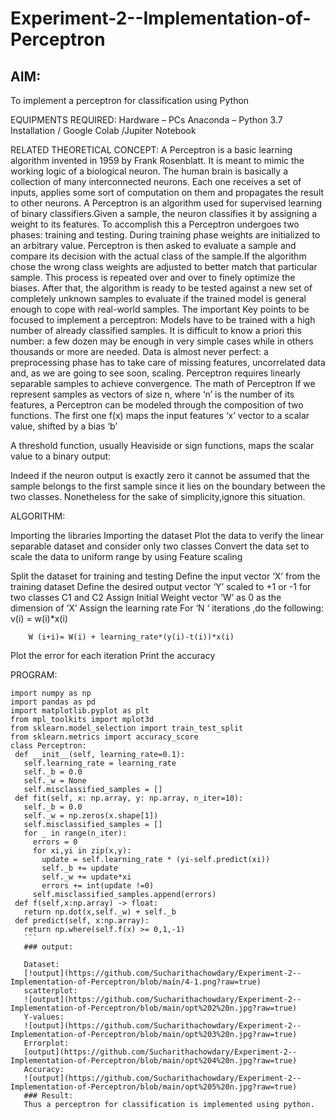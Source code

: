 # Experiment-2--Implementation-of-Perceptron
## AIM:

To implement a perceptron for classification using Python

EQUIPMENTS REQUIRED:
Hardware – PCs
Anaconda – Python 3.7 Installation / Google Colab /Jupiter Notebook

RELATED THEORETICAL CONCEPT:
A Perceptron is a basic learning algorithm invented in 1959 by Frank Rosenblatt. It is meant to mimic the working logic of a biological neuron. The human brain is basically a collection of many interconnected neurons. Each one receives a set of inputs, applies some sort of computation on them and propagates the result to other neurons.
A Perceptron is an algorithm used for supervised learning of binary classifiers.Given a sample, the neuron classifies it by assigning a weight to its features. To accomplish this a Perceptron undergoes two phases: training and testing. During training phase weights are initialized to an arbitrary value. Perceptron is then asked to evaluate a sample and compare its decision with the actual class of the sample.If the algorithm chose the wrong class weights are adjusted to better match that particular sample. This process is repeated over and over to finely optimize the biases. After that, the algorithm is ready to be tested against a new set of completely unknown samples to evaluate if the trained model is general enough to cope with real-world samples.
The important Key points to be focused to implement a perceptron:
Models have to be trained with a high number of already classified samples. It is difficult to know a priori this number: a few dozen may be enough in very simple cases while in others thousands or more are needed.
Data is almost never perfect: a preprocessing phase has to take care of missing features, uncorrelated data and, as we are going to see soon, scaling.
Perceptron requires linearly separable samples to achieve convergence.
The math of Perceptron
If we represent samples as vectors of size n, where ‘n’ is the number of its features, a Perceptron can be modeled through the composition of two functions. The first one 
f(x) maps the input features  ‘x’  vector to a scalar value, shifted by a bias ‘b’

A threshold function, usually Heaviside or sign functions, maps the scalar value to a binary output:

Indeed if the neuron output is exactly zero it cannot be assumed that the sample belongs to the first sample since it lies on the boundary between the two classes. Nonetheless for the sake of simplicity,ignore this situation.


ALGORITHM:

Importing the libraries
Importing the dataset
Plot the data to verify the linear separable dataset and consider only two classes
Convert the data set to scale the data to uniform range by using Feature scaling

Split the dataset for training and testing
Define the input vector ‘X’ from the training dataset
Define the desired output vector ‘Y’ scaled to +1 or -1 for two classes C1 and C2
Assign Initial Weight vector ‘W’ as 0 as the dimension of ‘X’
Assign the learning rate
For ‘N ‘ iterations ,do the following:
        v(i) = w(i)*x(i)
         
        W (i+i)= W(i) + learning_rate*(y(i)-t(i))*x(i)
Plot the error for each iteration 
Print the accuracy


 PROGRAM:
 ```
import numpy as np 
import pandas as pd 
import matplotlib.pyplot as plt 
from mpl_toolkits import mplot3d
from sklearn.model_selection import train_test_split 
from sklearn.metrics import accuracy_score
class Perceptron:
  def __init__(self, learning_rate=0.1):
    self.learning_rate = learning_rate
    self._b = 0.0
    self._w = None
    self.misclassified_samples = []
  def fit(self, x: np.array, y: np.array, n_iter=10):
    self._b = 0.0
    self._w = np.zeros(x.shape[1])
    self.misclassified_samples = []
    for _ in range(n_iter):
      errors = 0
      for xi,yi in zip(x,y):
        update = self.learning_rate * (yi-self.predict(xi))
        self._b += update
        self._w += update*xi
        errors += int(update !=0)
      self.misclassified_samples.append(errors)
  def f(self,x:np.array) -> float:
    return np.dot(x,self._w) + self._b
  def predict(self, x:np.array):
    return np.where(self.f(x) >= 0,1,-1) 
    ```
    ### output:
    
    Dataset:
    [!output](https://github.com/Sucharithachowdary/Experiment-2--Implementation-of-Perceptron/blob/main/4-1.png?raw=true)
    scatterplot:
    ![output](https://github.com/Sucharithachowdary/Experiment-2--Implementation-of-Perceptron/blob/main/opt%202%20n.jpg?raw=true)
    Y-values:
    ![output](https://github.com/Sucharithachowdary/Experiment-2--Implementation-of-Perceptron/blob/main/opt%203%20n.jpg?raw=true)
    Errorplot:
    [output](https://github.com/Sucharithachowdary/Experiment-2--Implementation-of-Perceptron/blob/main/opt%204%20n.jpg?raw=true)
    Accuracy:
    ![output](https://github.com/Sucharithachowdary/Experiment-2--Implementation-of-Perceptron/blob/main/opt%205%20n.jpg?raw=true)
    ### Result:
    Thus a perceptron for classification is implemented using python.
    
    
    
    
